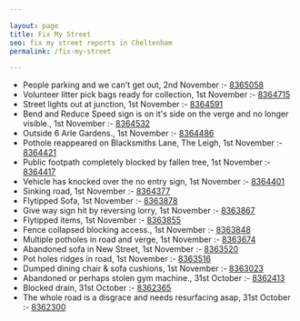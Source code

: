 ```yaml
---

layout: page
title: Fix My Street
seo: fix my street reports in Cheltenham
permalink: /fix-my-street

---
```


<!-- fix_marker starts -->

- People parking and we can't get out, 2nd November :- [8365058](https://www.fixmystreet.com/report/8365058)
- Volunteer litter pick bags ready for collection, 1st November :- [8364715](https://www.fixmystreet.com/report/8364715)
- Street lights out at junction, 1st November :- [8364591](https://www.fixmystreet.com/report/8364591)
- Bend and Reduce Speed sign is on it's side on the verge and no longer visible., 1st November :- [8364532](https://www.fixmystreet.com/report/8364532)
- Outside 6 Arle Gardens., 1st November :- [8364486](https://www.fixmystreet.com/report/8364486)
- Pothole reappeared on Blacksmiths Lane, The Leigh, 1st November :- [8364421](https://www.fixmystreet.com/report/8364421)
- Public footpath completely blocked by fallen tree, 1st November :- [8364417](https://www.fixmystreet.com/report/8364417)
- Vehicle has knocked over the no entry sign, 1st November :- [8364401](https://www.fixmystreet.com/report/8364401)
- Sinking road, 1st November :- [8364377](https://www.fixmystreet.com/report/8364377)
- Flytipped Sofa, 1st November :- [8363878](https://www.fixmystreet.com/report/8363878)
- Give way sign hit by reversing lorry, 1st November :- [8363867](https://www.fixmystreet.com/report/8363867)
- Flytipped items, 1st November :- [8363855](https://www.fixmystreet.com/report/8363855)
- Fence collapsed blocking access., 1st November :- [8363848](https://www.fixmystreet.com/report/8363848)
- Multiple potholes in road and verge, 1st November :- [8363674](https://www.fixmystreet.com/report/8363674)
- Abandoned sofa in New Street, 1st November :- [8363520](https://www.fixmystreet.com/report/8363520)
- Pot holes ridges in road, 1st November :- [8363516](https://www.fixmystreet.com/report/8363516)
- Dumped dining chair & sofa cushions, 1st November :- [8363023](https://www.fixmystreet.com/report/8363023)
- Abandoned or perhaps stolen gym machine., 31st October :- [8362413](https://www.fixmystreet.com/report/8362413)
- Blocked drain, 31st October :- [8362365](https://www.fixmystreet.com/report/8362365)
- The whole road is a disgrace and needs resurfacing asap, 31st October :- [8362300](https://www.fixmystreet.com/report/8362300)

<!-- fix_marker ends -->